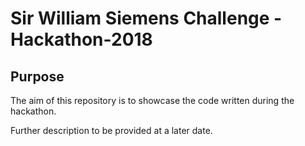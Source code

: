 # Sir William Siemens Challenge - Hackathon-2018

## Purpose

The aim of this repository is to showcase the code written during the hackathon.

Further description to be provided at a later date.
